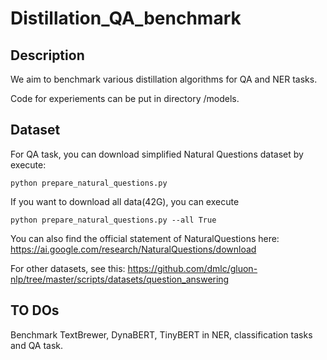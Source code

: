 # Distillation_QA_benchmark



## Description 

We aim to benchmark various distillation algorithms for QA and NER tasks. 

Code for experiements can be put in directory /models.

## Dataset

For QA task, you can download simplified Natural Questions dataset by execute:

``` shell
python prepare_natural_questions.py
```

If you want to download all data(42G), you can execute

```shell
python prepare_natural_questions.py --all True
```

You can also find the official statement of NaturalQuestions here: https://ai.google.com/research/NaturalQuestions/download

For other datasets, see this: https://github.com/dmlc/gluon-nlp/tree/master/scripts/datasets/question_answering



## TO DOs

Benchmark TextBrewer, DynaBERT, TinyBERT in NER, classification tasks and QA task.
